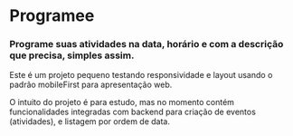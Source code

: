 # Programee

### Programe suas atividades na data, horário e com a descrição que precisa, simples assim.

Este é um projeto pequeno testando responsividade e layout usando o padrão mobileFirst para apresentação web.

O intuito do projeto é para estudo, mas no momento contém funcionalidades integradas com backend para criação de eventos (atividades), e listagem por ordem de data.